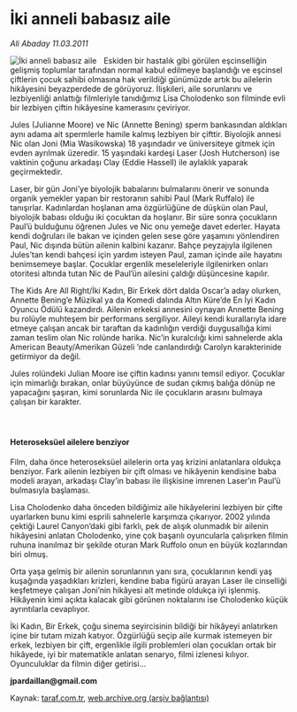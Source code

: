 # İki anneli babasız aile

*Ali Abaday 11.03.2011*

<div class="yazi"><img align="left" alt="İki anneli babasız aile" border="0" src="http://www.taraf.com.tr/fotoraflar/makaleler/iki-anneli-babasiz-aile_4023_orijinal.jpg" style="border-right-width:10px; border-color:#FFFFFF"/><p>Eskiden bir hastalık gibi görülen eşcinselliğin gelişmiş toplumlar tarafından normal kabul edilmeye başlandığı ve eşcinsel çiftlerin çocuk sahibi olmasına hak verildiği günümüzde artık bu ailelerin hikâyesini beyazperdede de görüyoruz. İlişkileri, aile sorunlarını ve lezbiyenliği anlattığı filmleriyle tanıdığımız Lisa Cholodenko son filminde evli bir lezbiyen çiftin hikâyesine kamerasını çeviriyor.</p>
<p>Jules (Julianne Moore) ve Nic (Annette Bening) sperm bankasından aldıkları aynı adama ait spermlerle hamile kalmış lezbiyen bir çifttir. Biyolojik annesi Nic olan Joni (Mia Wasikowska) 18 yaşındadır ve üniversiteye gitmek için evden ayrılmak üzeredir. 15 yaşındaki kardeşi Laser (Josh Hutcherson) ise vaktinin çoğunu arkadaşı Clay (Eddie Hassell) ile aylaklık yaparak geçirmektedir.</p>
<p>Laser, bir gün Joni’ye biyolojik babalarını bulmalarını önerir ve sonunda organik yemekler yapan bir restoranın sahibi Paul (Mark Ruffalo) ile tanışırlar. Kadınlardan hoşlanan ama özgürlüğüne de düşkün olan Paul, biyolojik babası olduğu iki çocuktan da hoşlanır. Bir süre sonra çocukların Paul’ü bulduğunu öğrenen Jules ve Nic onu yemeğe davet ederler. Hayata kendi doğruları ile bakan ve içinden gelen sese göre yaşamını yönlendiren Paul, Nic dışında bütün ailenin kalbini kazanır. Bahçe peyzajıyla ilgilenen Jules’tan kendi bahçesi için yardım isteyen Paul, zaman içinde aile hayatını benimsemeye başlar. Çocuklar ergenlik meseleleriyle ilgilenirken onları otoritesi altında tutan Nic de Paul’ün ailesini çaldığı düşüncesine kapılır.</p>
<p>The Kids Are All Right/İki Kadın, Bir Erkek dört dalda Oscar’a aday olurken, Annette Bening’e Müzikal ya da Komedi dalında Altın Küre’de En İyi Kadın Oyuncu Ödülü kazandırdı. Ailenin erkeksi annesini oynayan Annette Bening bu rolüyle muhteşem bir performans sergiliyor. Aileyi kendi kurallarıyla idare etmeye çalışan ancak bir taraftan da kadınlığın verdiği duygusallığa kimi zaman teslim olan Nic rolünde harika. Nic’in kuralcılığı kimi sahnelerde akla American Beauty/Amerikan Güzeli ’nde canlandırdığı Carolyn karakterinide getirmiyor da değil.</p>
<p>Jules rolündeki Julian Moore ise çiftin kadınsı yanını temsil ediyor. Çocuklar için mimarlığı bırakan, onlar büyüyünce de sudan çıkmış balığa dönüp ne yapacağını şaşıran, kimi sorunlarda Nic ile çocukların arasını bulmaya çalışan bir karakter.</p>
<h4> </h4>
<h4>Heteroseksüel ailelere benziyor</h4>
<p>Film, daha önce heteroseksüel ailelerin orta yaş krizini anlatanlara oldukça benziyor. Fark ailenin lezbiyen bir çift olması ve hikâyenin kendisine baba modeli arayan, arkadaşı Clay’in babası ile ilişkisine imrenen Laser’ın Paul’ü bulmasıyla başlaması.</p>
<p>Lisa Cholodenko daha önceden bildiğimiz aile hikâyelerini lezbiyen bir çifte uyarlarken bunu kimi esprili sahnelerle karşımıza çıkarıyor. 2002 yılında çektiği Laurel Canyon’daki gibi farklı, pek de alışık olunmadık bir ailenin hikâyesini anlatan Cholodenko, yine çok başarılı oyuncularla çalışırken filmin ruhuna inanılmaz bir şekilde oturan Mark Ruffolo onun en büyük kozlarından biri olmuş.</p>
<p>Orta yaşa gelmiş bir ailenin sorunlarının yanı sıra, çocuklarının kendi yaş kuşağında yaşadıkları krizleri, kendine baba figürü arayan Laser ile cinselliği keşfetmeye çalışan Joni’nin hikâyesi alt metinde oldukça iyi işlenmiş. Hikâyenin kimi açıkta kalacak gibi görünen noktalarını ise Cholodenko küçük ayrıntılarla cevaplıyor.</p>
<p>İki Kadın, Bir Erkek, çoğu sinema seyircisinin bildiği bir hikâyeyi anlatırken içine bir tutam mizah katıyor. Özgürlüğü seçip aile kurmak istemeyen bir erkek, lezbiyen bir çift, ergenlikle ilgili problemleri olan çocukları ortak bir hikâyede, iyi bir matematikle anlatan senaryo, filmi izlenesi kılıyor. Oyunculuklar da filmin diğer getirisi...</p><b>
<p>jpardaillan@gmail.com</p></b>
</div>

Kaynak: [taraf.com.tr](http://www.taraf.com.tr/ali-abaday/makale-iki-anneli-babasiz-aile.htm), [web.archive.org (arşiv bağlantısı)](http://web.archive.org/web/20130623053638/http://www.taraf.com.tr/ali-abaday/makale-iki-anneli-babasiz-aile.htm)
